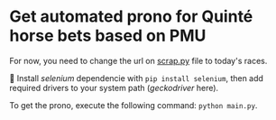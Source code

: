 # Get automated prono for Quinté horse bets based on PMU

For now, you need to change the url on [scrap.py](https://github.com/sarahgededents/chatar/blob/master/scrap.py) file to today's races.

🚀 Install *selenium* dependencie with ```pip install selenium```, then add required drivers to your system path (*geckodriver* here).

To get the prono, execute the following command: ```python main.py```.